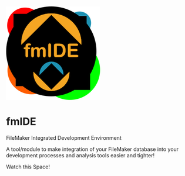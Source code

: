 ![fmIDE Logo][fmIDE]
# fmIDE
FileMaker Integrated Development Environment

A tool/module to make integration of your FileMaker database into your development processes and analysis tools easier and tighter!

Watch this Space!

[fmIDE]:docs/fmIDE.png
[fmIDE Integrate]:docs/fmIDE_Integrate.png
[fmIDE Logo]:docs/fmIDE_Logo.png
